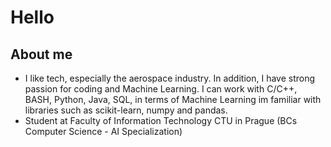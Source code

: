 # Hello

## About me
- I like tech, especially the aerospace industry. In addition, I have strong passion for coding and Machine Learning. I can work with C/C++, BASH, Python, Java, SQL, in terms of Machine Learning im familiar with libraries such as scikit-learn, numpy and pandas.
- Student at Faculty of Information Technology CTU in Prague (BCs Computer Science - AI Specialization)
